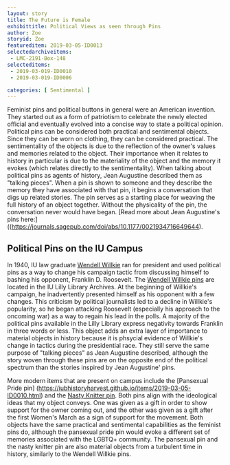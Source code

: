 ```yaml
---
layout: story
title: The Future is Female
exhibittitle: Political Views as seen through Pins
author: Zoe
storyid: Zoe
featureditem: 2019-03-05-ID0013
selectedarchiveitems:
 - LMC-2191-Box-148
selecteditems:
 - 2019-03-019-ID0010
 - 2019-03-019-ID0006

categories: [ Sentimental ]
---
```


Feminist pins and political buttons in general were an American invention. They started out as a form of patriotism to celebrate the newly elected official and eventually evolved into a concise way to state a political opinion. Political pins can be considered both practical and sentimental objects. Since they can be worn on clothing, they can be considered practical. The sentimentality of the objects is due to the reflection of the owner's values and memories related to the object. Their importance when it relates to history in particular is due to the materiality of the object and the memory it evokes (which relates directly to the sentimentality). When talking about political pins as agents of history, Jean Augustine described them as "talking pieces". When a pin is shown to someone and they describe the memory they have associated with that pin, it begins a conversation that digs up related stories. The pin serves as a starting place for weaving the full history of an object together. Without the physicality of the pin, the conversation never would have began. [Read more about Jean Augustine's pins here:]((https://journals.sagepub.com/doi/abs/10.1177/0021934716649644).

## Political Pins on the IU Campus 

In 1940, IU law graduate [Wendell Willkie](http://webapp1.dlib.indiana.edu/metsnav3/general/index.html#mets=http%3A%2F%2Fpurl.dlib.indiana.edu%2Fiudl%2Fgeneral%2Fmets%2FVAB9959&page=24) ran for president and used political pins as a way to change his campaign tactic from discussing himself to bashing his opponent, Franklin D. Roosevelt. The [Wendell Willkie pins](https://iubhistoryharvest.github.io/archiveitems/WilkiePin.html) are located in the IU Lilly Library Archives. At the beginning of Willkie's campaign, he inadvertently presented himself as his opponent with a few changes. This criticism by political journalists led to a decline in Willkie's popularity, so he began attacking Roosevelt (especially his approach to the oncoming war) as a way to regain his lead in the polls. A majority of the political pins available in the Lilly Library express negativity towards Franklin in three words or less. This object adds an extra layer of importance to material objects in history because it is phsycial evidence of Willkie's change in tactics during the presidential race. They still serve the same purpose of "talking pieces" as Jean Augustine described, although the story woven through these pins are on the opposite end of the political spectrum than the stories inspired by Jean Augustine' pins. 

More modern items that are present on campus include the [Pansexual Pride pin] (https://iubhistoryharvest.github.io/items/2019-03-05-ID0010.html) and the [Nasty Knitter pin](https://iubhistoryharvest.github.io/items/2019-03-019-ID0006.html). Both pins align with the ideological ideas that my object conveys. One was given as a gift in order to show support for the owner coming out, and the other was given as a gift after the first Women's March as a sign of support for the movement. Both objects have the same practical and sentimental  capabilities as the feminist pins do, although the pansexual pride pin would evoke a different set of memories associated with the LGBTQ+ community. The pansexual pin and the nasty knitter pin are also material objects from a turbulent time in history, similarly to the Wendell Willkie pins. 

